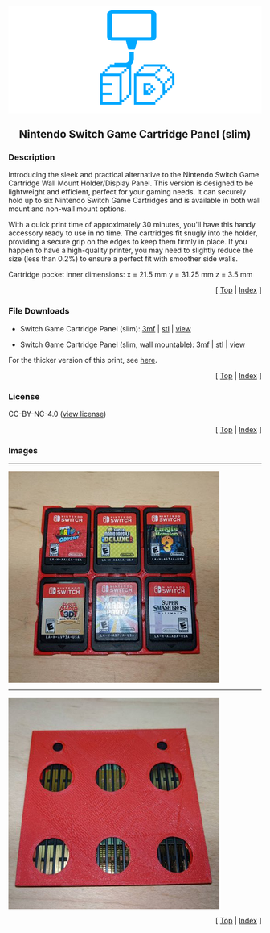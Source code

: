 <a name="top"></a>

<div align="center">
  <img align="center" src="../.github/images/3d.png" />
  <h2 align="center">Nintendo Switch Game Cartridge Panel (slim)</h2>
</div>

### Description

Introducing the sleek and practical alternative to the Nintendo Switch Game Cartridge Wall Mount Holder/Display Panel. This version is designed to be lightweight and efficient, perfect for your gaming needs. It can securely hold up to six Nintendo Switch Game Cartridges and is available in both wall mount and non-wall mount options.

With a quick print time of approximately 30 minutes, you'll have this handy accessory ready to use in no time. The cartridges fit snugly into the holder, providing a secure grip on the edges to keep them firmly in place. If you happen to have a high-quality printer, you may need to slightly reduce the size (less than 0.2%) to ensure a perfect fit with smoother side walls.

Cartridge pocket inner dimensions:
x = 21.5 mm
y = 31.25 mm
z = 3.5 mm

<p align="right">[ <a href="#top">Top</a> | <a href="../README.md">Index</a> ]</p>

### File Downloads

- Switch Game Cartridge Panel (slim): [3mf][download-3mf] | [stl][download-stl] | [view][view-stl]

- Switch Game Cartridge Panel (slim, wall mountable): [3mf][download-wall-mount-3mf] | [stl][download-wall-mount-stl] | [view][view-wall-mount-stl]

For the thicker version of this print, see [here][link-switch-game-cartridge-panel].

<p align="right">[ <a href="#top">Top</a> | <a href="../README.md">Index</a> ]</p>

### License

CC-BY-NC-4.0 ([view license][link-license])

<p align="right">[ <a href="#top">Top</a> | <a href="../README.md">Index</a> ]</p>

### Images

---

<img align="center" src="images/preview_01.png" />

---

<img align="center" src="images/preview_02.png" />

<p align="right">[ <a href="#top">Top</a> | <a href="../README.md">Index</a> ]</p>

<!-- LINKS -->

[link-license]: https://github.com/CodyTolene/3D-Printing/blob/main/Switch%20Game%20Cartridge%20Panel%20(slim)/LICENSE.md
[link-switch-game-cartridge-panel]: https://github.com/CodyTolene/3D-Printing/tree/main/Switch%20Game%20Cartridge%20Panel

<!-- DOWNLOADS: SET 1 -->

[download-3mf]: https://github.com/CodyTolene/3D-Printing/raw/main/Switch%20Game%20Cartridge%20Panel%20(slim)/Switch%20Game%20Cartridge%20Panel%20(slim).3mf
[download-stl]: https://github.com/CodyTolene/3D-Printing/raw/main/Switch%20Game%20Cartridge%20Panel%20(slim)/Switch%20Game%20Cartridge%20Panel%20(slim).stl
[view-stl]: https://github.com/CodyTolene/3D-Printing/blob/main/Switch%20Game%20Cartridge%20Panel%20(slim)/Switch%20Game%20Cartridge%20Panel%20(slim).stl

<!-- DOWNLOADS: SET 1 -->

[download-wall-mount-3mf]: https://github.com/CodyTolene/3D-Printing/raw/main/Switch%20Game%20Cartridge%20Panel%20(slim)/Switch%20Game%20Cartridge%20Panel%20(slim)%20Wall%20Mount.3mf
[download-wall-mount-stl]: https://github.com/CodyTolene/3D-Printing/raw/main/Switch%20Game%20Cartridge%20Panel%20(slim)/Switch%20Game%20Cartridge%20Panel%20(slim)%20Wall%20Mount.stl
[view-wall-mount-stl]: https://github.com/CodyTolene/3D-Printing/blob/main/Switch%20Game%20Cartridge%20Panel%20(slim)/Switch%20Game%20Cartridge%20Panel%20(slim)%20Wall%20Mount.stl
